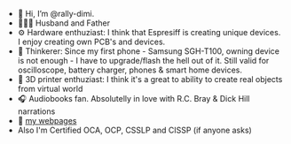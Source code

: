 - 👋 Hi, I’m @rally-dimi.  
- 👨‍👩‍👦 Husband and Father
- ⚙️ Hardware enthuziast: I think that Espresiff is creating unique devices. I enjoy creating own PCB's and devices.
- 🔨 Thinkerer: Since my first phone - Samsung SGH-T100, owning device is not enough - I have to upgrade/flash the hell out of it. 
Still valid for oscilloscope, battery charger, phones & smart home devices.
- 🤖 3D printer enthuziast: I think it's a great to ability to create real objects from virtual world
- 🎧 Audiobooks fan. Absolutelly in love with R.C. Bray & Dick Hill narrations 
- 📃 [my webpages](https://shafr.github.io/)
- Also I'm Certified OCA, OCP, CSSLP and CISSP (if anyone asks)
